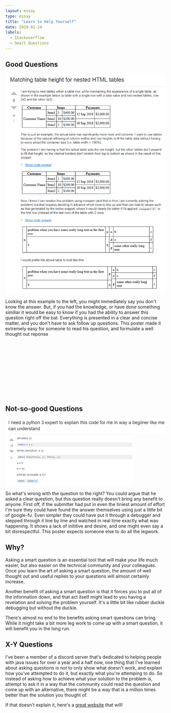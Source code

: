 ```yaml
---
layout: essay
type: essay
title: "Learn to Help Yourself"
date: 2019-01-24
labels:
  - Stackoverflow
  - Smart Questions
---
```


<h2>Good Questions</h2>

<img class="ui large left floated image" src="../images/good-question.png" />

Looking at this example to the left, you might immediately say you don't know the answer. But, if you had the knowledge, or have done something similiar it would be easy to know if you had the ability to answer this question right off the bat. Everything is presented in a clear and concise matter, and you don't have to ask follow up questions. This poster made it extremely easy for someone to read his question, and formulate a well thought out reponse

<br><br><br><br><br><br><br><br><br><br>
<h2>Not-so-good Questions</h2>

<img class="ui large right floated image" src="../images/bad-question.png" />

So what's wrong with the question to the right? You could argue that he asked a clear question, but this question really doesn't bring any benefit to anyone. First off, if the submitter had put in even the tiniest amount of effort I'm sure they could have found the answer themselves using just a little bit of google-fu. Even simpler they could have put it through a debugger and stepped through it line by line and watched in real time exactly what was happening. It shows a lack of inititive and desire, and one might even say a bit disrespectful. This poster expects someone else to do all the legwork.

<h2>Why?</h2>

Asking a smart question is an essential tool that will make your life much easier, but also easier on the technical community and your colleagues. Once you learn the art of asking a smart question, the amount of well thought out and useful replies to your questions will almost certainly increase.

Another benefit of asking a smart question is that it forces you to put all of the information down, and that act itself might lead to you having a revelation and solving the problem yourself. It's a little bit like rubber duckie debugging but without the duckie.

There's almost no end to the benefits asking smart questions can bring. While it might take a bit more leg work to come up with a smart question, it will benefit you in the long run.

<h2>X-Y Questions</h2>

I've been a member of a discord server that's dedicated to helping people with java issues for over a year and a half now, one thing that I've learned about asking questions is not to only show what doesn't work, and explain how you've attempted to do it, but exactly what you're attemping to do. So instead of asking how to achieve what your solution to the problem is, attempt to ask it in a way that the community could read the question and come up with an alternative, there might be a way that is a million times better than the solution you thought of. 

If that doesn't explain it, here's a <a href ="http://xyproblem.info/">great website</a> that will! 


